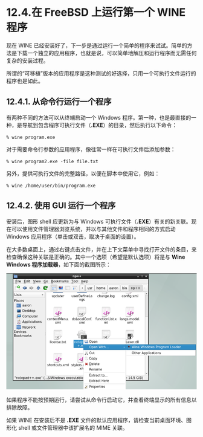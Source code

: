 # 12.4.在 FreeBSD 上运行第一个 WINE 程序

现在 WINE 已经安装好了，下一步是通过运行一个简单的程序来试试。简单的方法是下载一个独立的应用程序，也就是说，可以简单地解压和运行程序而无需任何复杂的安装过程。

所谓的“可移植”版本的应用程序是这种测试的好选择，只用一个可执行文件运行的程序也是如此。

## 12.4.1. 从命令行运行一个程序

有两种不同的方法可以从终端启动一个 Windows 程序。第一种，也是最直接的一种，是导航到包含程序可执行文件（**.EXE**）的目录，然后执行以下命令：

```
% wine program.exe
```

对于需要命令行参数的应用程序，像往常一样在可执行文件后添加参数：

```
% wine program2.exe -file file.txt
```

另外，提供可执行文件的完整路径，以便在脚本中使用它，例如：

```
% wine /home/user/bin/program.exe
```

## 12.4.2. 使用 GUI 运行一个程序

安装后，图形 shell 应更新为与 Windows 可执行文件（**.EXE**）有关的新关联。现在可以使用文件管理器浏览系统，并以与其他文件和程序相同的方式启动 Windows 应用程序（单击或双击，取决于桌面的设置）。

在大多数桌面上，通过右键点击文件，并在上下文菜单中寻找打开文件的条目，来检查确保这种关联是正确的。其中一个选项（希望是默认选项）将是与 **Wine Windows 程序加载器**，如下面的截图所示：

![](../.gitbook/assets/wine-run-np++-1.png)

如果程序不能按预期运行，请尝试从命令行启动它，并查看终端显示的所有信息以排除故障。

如果 WINE 在安装后不是 **.EXE** 文件的默认应用程序，请检查当前桌面环境、图形化 shell 或文件管理器中该扩展名的 MIME 关联。